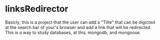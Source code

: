 # linksRedirector
Basicly, this is a project that the user can add a "Tilte" that can be digicted at the search bar of your's browser and add a link that will be redirected. This is a way to study databases, at this, mongodb, and mongoose.
